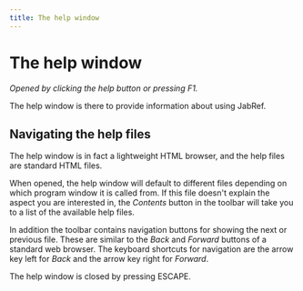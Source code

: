 ```yaml
---
title: The help window
---
```


# The help window

*Opened by clicking the help button or pressing F1.*

The help window is there to provide information about using JabRef.

## Navigating the help files

The help window is in fact a lightweight HTML browser, and the help files are standard HTML files.

When opened, the help window will default to different files depending on which program window it is called from. If this file doesn't explain the aspect you are interested in, the *Contents* button in the toolbar will take you to a list of the available help files.

In addition the toolbar contains navigation buttons for showing the next or previous file. These are similar to the *Back* and *Forward* buttons of a standard web browser. The keyboard shortcuts for navigation are the arrow key left for *Back* and the arrow key right for *Forward*.

The help window is closed by pressing ESCAPE.
